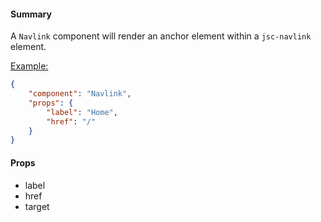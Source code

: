 #### Summary

A `Navlink` component will render an anchor element within a `jsc-navlink` element.

<u>Example:</u>

```JSON
{
	"component": "Navlink",
	"props": {
		"label": "Home",
		"href": "/"
	}
}
```

#### Props

- label
- href
- target

